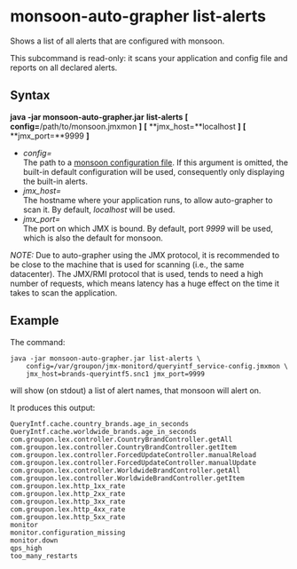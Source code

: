 monsoon-auto-grapher list-alerts
====
Shows a list of all alerts that are configured with monsoon.

This subcommand is read-only: it scans your application and config file and reports on all declared alerts.

Syntax
----
**java -jar monsoon-auto-grapher.jar** **list-alerts**
  **[** **config=**/path/to/monsoon.jmxmon **]**
  **[** **jmx\_host=**localhost **]**
  **[** **jmx\_port=**9999 **]**

- *config=*  
  The path to a [monsoon configuration file](../config.md).
  If this argument is omitted, the built-in default configuration will be used, consequently only displaying the built-in alerts.
- *jmx\_host=*  
  The hostname where your application runs, to allow auto-grapher to scan it.
  By default, *localhost* will be used.
- *jmx\_port=*  
  The port on which JMX is bound.
  By default, port *9999* will be used, which is also the default for monsoon.

*NOTE:*
Due to auto-grapher using the JMX protocol, it is recommended to be close to the machine that is used for scanning (i.e., the same datacenter).
The JMX/RMI protocol that is used, tends to need a high number of requests, which means latency has a huge effect on the time it takes to scan the application.

Example
----
The command:

    java -jar monsoon-auto-grapher.jar list-alerts \
        config=/var/groupon/jmx-monitord/queryintf_service-config.jmxmon \
        jmx_host=brands-queryintf5.snc1 jmx_port=9999

will show (on stdout) a list of alert names, that monsoon will alert on.

It produces this output:

    QueryIntf.cache.country_brands.age_in_seconds
    QueryIntf.cache.worldwide_brands.age_in_seconds
    com.groupon.lex.controller.CountryBrandController.getAll
    com.groupon.lex.controller.CountryBrandController.getItem
    com.groupon.lex.controller.ForcedUpdateController.manualReload
    com.groupon.lex.controller.ForcedUpdateController.manualUpdate
    com.groupon.lex.controller.WorldwideBrandController.getAll
    com.groupon.lex.controller.WorldwideBrandController.getItem
    com.groupon.lex.http_1xx_rate
    com.groupon.lex.http_2xx_rate
    com.groupon.lex.http_3xx_rate
    com.groupon.lex.http_4xx_rate
    com.groupon.lex.http_5xx_rate
    monitor
    monitor.configuration_missing
    monitor.down
    qps_high
    too_many_restarts
